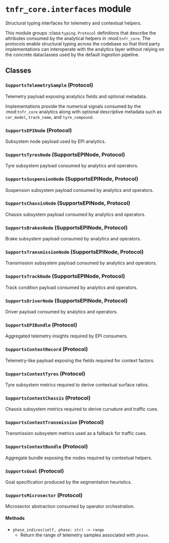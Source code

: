 # `tnfr_core.interfaces` module
Structural typing interfaces for telemetry and contextual helpers.

This module groups :class:`typing.Protocol` definitions that describe the
attributes consumed by the analytical helpers in :mod:`tnfr_core`.  The
protocols enable structural typing across the codebase so that third party
implementations can interoperate with the analytics layer without relying on
the concrete dataclasses used by the default ingestion pipeline.

## Classes
### `SupportsTelemetrySample` (Protocol)
Telemetry payload exposing analytics fields and optional metadata.

Implementations provide the numerical signals consumed by the
:mod:`tnfr_core` analytics along with optional descriptive metadata such
as ``car_model``, ``track_name``, and ``tyre_compound``.

### `SupportsEPINode` (Protocol)
Subsystem node payload used by EPI analytics.

### `SupportsTyresNode` (SupportsEPINode, Protocol)
Tyre subsystem payload consumed by analytics and operators.

### `SupportsSuspensionNode` (SupportsEPINode, Protocol)
Suspension subsystem payload consumed by analytics and operators.

### `SupportsChassisNode` (SupportsEPINode, Protocol)
Chassis subsystem payload consumed by analytics and operators.

### `SupportsBrakesNode` (SupportsEPINode, Protocol)
Brake subsystem payload consumed by analytics and operators.

### `SupportsTransmissionNode` (SupportsEPINode, Protocol)
Transmission subsystem payload consumed by analytics and operators.

### `SupportsTrackNode` (SupportsEPINode, Protocol)
Track condition payload consumed by analytics and operators.

### `SupportsDriverNode` (SupportsEPINode, Protocol)
Driver payload consumed by analytics and operators.

### `SupportsEPIBundle` (Protocol)
Aggregated telemetry insights required by EPI consumers.

### `SupportsContextRecord` (Protocol)
Telemetry-like payload exposing the fields required for context factors.

### `SupportsContextTyres` (Protocol)
Tyre subsystem metrics required to derive contextual surface ratios.

### `SupportsContextChassis` (Protocol)
Chassis subsystem metrics required to derive curvature and traffic cues.

### `SupportsContextTransmission` (Protocol)
Transmission subsystem metrics used as a fallback for traffic cues.

### `SupportsContextBundle` (Protocol)
Aggregate bundle exposing the nodes required by contextual helpers.

### `SupportsGoal` (Protocol)
Goal specification produced by the segmentation heuristics.

### `SupportsMicrosector` (Protocol)
Microsector abstraction consumed by operator orchestration.

#### Methods
- `phase_indices(self, phase: str) -> range`
  - Return the range of telemetry samples associated with ``phase``.

